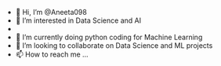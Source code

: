 - 👋 Hi, I’m @Aneeta098
- 👀 I’m interested in Data Science and AI
- 
- 🌱 I’m currently doing  python coding for Machine Learning
- 💞️ I’m looking to collaborate on Data Science and ML projects
- 📫 How to reach me ...

<!---
Aneeta098/Aneeta098 is a ✨ special ✨ repository because its `README.md` (this file) appears on your GitHub profile.
You can click the Preview link to take a look at your changes.
--->
